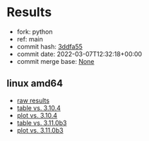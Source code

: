 # Results

- fork: python
- ref: main
- commit hash: [3ddfa55](https://github.com/python/cpython/commit/3ddfa55)
- commit date: 2022-03-07T12:32:18+00:00
- commit merge base: [None](https://github.com/python/cpython/commit/None)

## linux amd64

- [raw results](bm-20220307-linux-amd64-python-main-3.11.0a6-3ddfa55.json)
- [table vs. 3.10.4](bm-20220307-linux-amd64-python-main-3.11.0a6-3ddfa55-vs-3.10.4.md)
- [plot vs. 3.10.4](bm-20220307-linux-amd64-python-main-3.11.0a6-3ddfa55-vs-3.10.4.png)
- [table vs. 3.11.0b3](bm-20220307-linux-amd64-python-main-3.11.0a6-3ddfa55-vs-3.11.0b3.md)
- [plot vs. 3.11.0b3](bm-20220307-linux-amd64-python-main-3.11.0a6-3ddfa55-vs-3.11.0b3.png)

